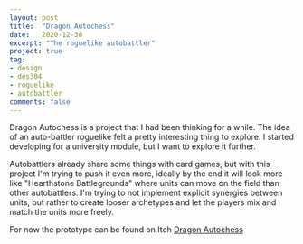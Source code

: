 ```yaml
---
layout: post
title:  "Dragon Autochess"
date:   2020-12-30
excerpt: "The roguelike autobattler"
project: true
tag:
- design
- des304
- roguelike
- autobattler
comments: false
---
```


Dragon Autochess is a project that I had been thinking for a while. The idea of an auto-battler roguelike felt a pretty interesting thing to explore. I started developing for a university module, but I want to explore it further.

Autobattlers already share some things with card games, but with this project I'm trying to push it even more, ideally by the end it will look more like "Hearthstone Battlegrounds" where units can move on the field than other autobattlers. I'm trying to not implement explicit synergies between units, but rather to create looser archetypes and let the players mix and match the units more freely.

For now the prototype can be found on Itch
<a href="https://andreamin97.itch.io/dragonautochess" class="btn btn-info">Dragon Autochess</a>